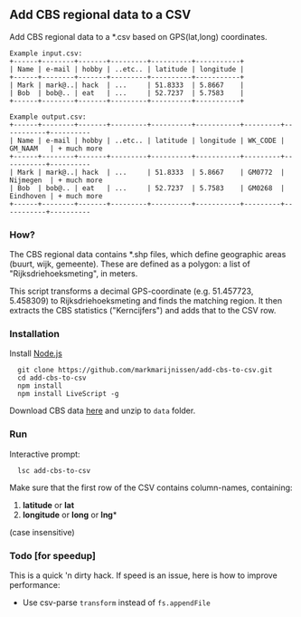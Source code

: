 ##  Add CBS regional data to a CSV
Add CBS regional data to a *.csv based on GPS(lat,long) coordinates.

```
Example input.csv:
+------+--------+-------+---------+----------+-----------+
| Name | e-mail | hobby | ..etc.. | latitude | longitude |
+------+--------+-------+---------+----------+-----------+
| Mark | mark@..| hack  | ...     | 51.8333  | 5.8667    |
| Bob  | bob@.. | eat   | ...     | 52.7237  | 5.7583    |
+------+--------+-------+---------+----------+-----------+

Example output.csv:
+------+--------+-------+---------+----------+-----------+---------+-----------+----------
| Name | e-mail | hobby | ..etc.. | latitude | longitude | WK_CODE | GM_NAAM   | + much more 
+------+--------+-------+---------+----------+-----------+---------+-----------+----------
| Mark | mark@..| hack  | ...     | 51.8333  | 5.8667    | GM0772  | Nijmegen  | + much more 
| Bob  | bob@.. | eat   | ...     | 52.7237  | 5.7583    | GM0268  | Eindhoven | + much more 
+------+--------+-------+---------+----------+-----------+---------+-----------+----------
```

### How?
The CBS regional data contains *.shp files, which define geographic areas (buurt, wijk, gemeente). These are defined as a polygon: a list of "Rijksdriehoeksmeting", in meters. 

This script transforms a decimal GPS-coordinate (e.g. 51.457723, 5.458309) to Rijksdriehoeksmeting and finds the matching region. It then extracts the CBS statistics ("Kerncijfers") and adds that to the CSV row.

### Installation

Install [Node.js](www.nodejs.org)
```
  git clone https://github.com/markmarijnissen/add-cbs-to-csv.git
  cd add-cbs-to-csv
  npm install
  npm install LiveScript -g
```

Download CBS data [here](http://www.cbs.nl/nl-NL/menu/themas/dossiers/nederland-regionaal/publicaties/geografische-data/archief/2013/default.htm) and unzip to `data` folder.

### Run
Interactive prompt:
```
  lsc add-cbs-to-csv
```
Make sure that the first row of the CSV contains column-names, containing:

1. **latitude** or **lat**
2. **longitude** or **long** or **lng***

(case insensitive)


### Todo [for speedup]
This is a quick 'n dirty hack. If speed is an issue, here is how to improve performance:

* Use csv-parse `transform` instead of `fs.appendFile`